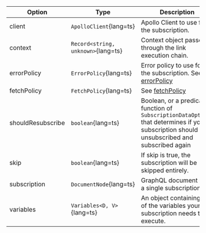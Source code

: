 | Option            | Type                               | Description                                                                                                                                    |
| ----------------- | ---------------------------------- | ---------------------------------------------------------------------------------------------------------------------------------------------- |
| client            | `ApolloClient`{lang=ts}            | Apollo Client to use for the subscription.                                                                                                     |
| context           | `Record<string, unknown>`{lang=ts} | Context object passed through the link execution chain.                                                                                        |
| errorPolicy       | `ErrorPolicy`{lang=ts}             | Error policy to use for the subscription. See [errorPolicy](/api/core/interfaces/mutation/#errorpolicy)                                        |
| fetchPolicy       | `FetchPolicy`{lang=ts}             | See [fetchPolicy](/api/core/interfaces/subscription/#fetchpolicy)                                                                              |
| shouldResubscribe | `boolean`{lang=ts}                 | Boolean, or a predicate function of `SubscriptionDataOptions` that determines if your subscription should be unsubscribed and subscribed again |
| skip              | `boolean`{lang=ts}                 | If skip is true, the subscription will be skipped entirely.                                                                                    |
| subscription      | `DocumentNode`{lang=ts}            | GraphQL document with a single subscription.                                                                                                   |
| variables         | `Variables<D, V>`{lang=ts}         | An object containing all of the variables your subscription needs to execute.                                                                  |
